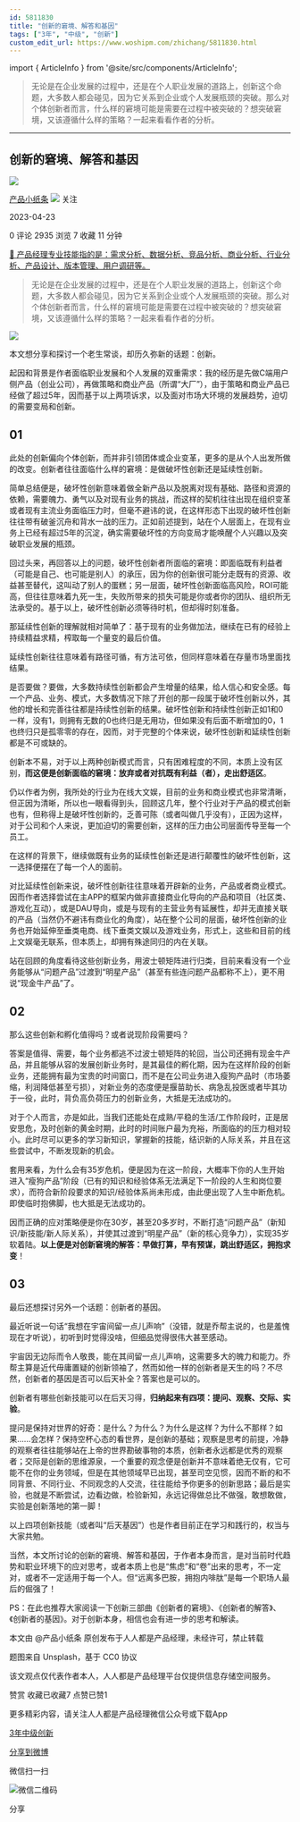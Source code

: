 ```yaml
---
id: 5811830
title: "创新的窘境、解答和基因"
tags: ["3年", "中级", "创新"]
custom_edit_url: https://www.woshipm.com/zhichang/5811830.html
---
```

import { ArticleInfo } from '@site/src/components/ArticleInfo';

<ArticleInfo
    author="产品小纸条"
    authorLink="https://www.woshipm.com/u/1341205"
    published="2023-04-23"
    views={2935}
    comments={0}
    collects={7}
/>

> 无论是在企业发展的过程中，还是在个人职业发展的道路上，创新这个命题，大多数人都会碰见，因为它关系到企业或个人发展瓶颈的突破。那么对个体创新者而言，什么样的窘境可能是需要在过程中被突破的？想突破窘境，又该遵循什么样的策略？一起来看看作者的分析。

---

## 创新的窘境、解答和基因

[![](https://static.woshipm.com/view/woshipm_api_def_20230409194540_7856.png?imageView2/1/w/72/h/72/q/100)](https://www.woshipm.com/u/1341205)

[产品小纸条](https://www.woshipm.com/u/1341205) ![](https://static.woshipm.com/tag/1101_1@2x.png) 关注

2023-04-23

0 评论 2935 浏览 7 收藏 11 分钟

[🔗 产品经理专业技能指的是：需求分析、数据分析、竞品分析、商业分析、行业分析、产品设计、版本管理、用户调研等。](https://ke.qidianla.com/courses/90pm)

> 无论是在企业发展的过程中，还是在个人职业发展的道路上，创新这个命题，大多数人都会碰见，因为它关系到企业或个人发展瓶颈的突破。那么对个体创新者而言，什么样的窘境可能是需要在过程中被突破的？想突破窘境，又该遵循什么样的策略？一起来看看作者的分析。

![](https://image.woshipm.com/2023/04/13/85970002-d9ea-11ed-889f-00163e0b5ff3.jpg)

本文想分享和探讨一个老生常谈，却历久弥新的话题：创新。

起因和背景是作者面临职业发展和个人发展的双重需求：我的经历是先做C端用户侧产品（创业公司），再做策略和商业产品（所谓“大厂”），由于策略和商业产品已经做了超过5年，因而基于以上两项诉求，以及面对市场大环境的发展趋势，迫切的需要变局和创新。

## 01

此处的创新偏向个体创新，而并非引领团体或企业变革，更多的是从个人出发所做的改变。创新者往往面临什么样的窘境：是做破坏性创新还是延续性创新。

简单总结便是，破坏性创新意味着做全新产品以及脱离对现有基础、路径和资源的依赖，需要魄力、勇气以及对现有业务的挑战，而这样的契机往往出现在组织变革或者现有主流业务面临压力时，但毫不避讳的说，在这样形态下出现的破坏性创新往往带有破釜沉舟和背水一战的压力。正如前述提到，站在个人层面上，在现有业务上已经有超过5年的沉淀，确实需要破坏性的方向变局才能唤醒个人兴趣以及突破职业发展的瓶颈。

回过头来，再回答以上的问题，破坏性创新者所面临的窘境：即面临既有利益者（可能是自己、也可能是别人）的承压，因为你的创新很可能分走既有的资源、收益甚至替代，这叫动了别人的蛋糕；另一层面，破坏性创新面临高风险，ROI可能高，但往往意味着九死一生，失败所带来的损失可能是你或者你的团队、组织所无法承受的。基于以上，破坏性创新必须等待时机，但却得时刻准备。

那延续性创新的理解就相对简单了：基于现有的业务做加法，继续在已有的经验上持续精益求精，榨取每一个量变的最后价值。

延续性创新往往意味着有路径可循，有方法可依，但同样意味着在存量市场里面找结果。

是否要做？要做，大多数持续性创新都会产生增量的结果，给人信心和安全感。每一个产品、业务、模式，大多数情况下除了开创的那一段属于破坏性创新以外，其他的增长和完善往往都是持续性创新的结果。破坏性创新和持续性创新正如1和0一样，没有1，则拥有无数的0也终归是无用功，但如果没有后面不断增加的0，1也终归只是孤零零的存在，因而，对于完整的个体来说，破坏性创新和延续性创新都是不可或缺的。

创新本不易，对于以上两种创新模式而言，只有困难程度的不同，本质上没有区别，**而这便是创新面临的窘境：放弃或者对抗既有利益（者），走出舒适区**。

仍以作者为例，我所处的行业为在线大文娱，目前的业务和商业模式也非常清晰，但正因为清晰，所以也一眼看得到头，回顾这几年，整个行业对于产品的模式创新也有，但称得上是破坏性创新的，乏善可陈（或者叫做几乎没有），正因为这样，对于公司和个人来说，更加迫切的需要创新，这样的压力由公司层面传导至每一个员工。

在这样的背景下，继续做既有业务的延续性创新还是进行颠覆性的破坏性创新，这一选择便摆在了每一个人的面前。

对比延续性创新来说，破坏性创新往往意味着开辟新的业务，产品或者商业模式。因而作者选择尝试在主APP的框架内做非直接商业化导向的产品和项目（社区类、游戏化互动），或是DAU导向，或是与现有的主营业务有延展性，却并无直接关联的产品（当然仍不避讳有商业化的角度），站在整个公司的层面，破坏性创新的业务也开始延伸至垂类电商、线下垂类文娱以及游戏业务，形式上，这些和目前的线上文娱毫无联系，但本质上，却拥有殊途同归的内在关联。

站在回顾的角度看待这些创新业务，用波士顿矩阵进行归类，目前来看没有一个业务能够从“问题产品”过渡到“明星产品”（甚至有些连问题产品都称不上），更不用说“现金牛产品”了。

## 02

那么这些创新和孵化值得吗？或者说现阶段需要吗？

答案是值得、需要，每个业务都逃不过波士顿矩阵的轮回，当公司还拥有现金牛产品，并且能够从容的发展创新业务时，是其最佳的孵化期，因为在这样阶段的创新业务，还能拥有最为宝贵的时间窗口，而不是在公司业务进入瘦狗产品时（市场萎缩，利润降低甚至亏损），对新业务的态度便是揠苗助长、病急乱投医或者毕其功于一役，此时，背负高负荷压力的创新业务，大抵是无法成功的。

对于个人而言，亦是如此，当我们还能处在成熟/平稳的生活/工作阶段时，正是居安思危，及时创新的黄金时期，此时的时间账户最为充裕，所面临的的压力相对较小。此时尽可以更多的学习新知识，掌握新的技能，结识新的人际关系，并且在这些尝试中，不断发现新的机会。

套用来看，为什么会有35岁危机，便是因为在这一阶段，大概率下你的人生开始进入“瘦狗产品”阶段（已有的知识和经验体系无法满足下一阶段的人生和岗位要求），而符合新阶段要求的知识/经验体系尚未形成，由此便出现了人生中断危机。即使临时抱佛脚，也大抵是无法成功的。

因而正确的应对策略便是你在30岁，甚至20多岁时，不断打造“问题产品”（新知识/新技能/新人际关系），并使其过渡到“明星产品”（新的核心竞争力），实现35岁软着陆。**以上便是对创新窘境的解答：早做打算，早有预谋，跳出舒适区，拥抱求变**！

## 03

最后还想探讨另外一个话题：创新者的基因。

最近听说一句话“我想在宇宙间留一点儿声响”（没错，就是乔帮主说的，也是羞愧现在才听说），初听到时觉得没啥，但细品觉得很伟大甚至感动。

宇宙因无边际而令人敬畏，能在其间留一点儿声响，这需要多大的魄力和能力。乔帮主算是近代毋庸置疑的创新领袖了，然而如他一样的创新者是天生的吗？不尽然，创新者的基因是否可以后天补全？答案也是可以的。

创新者有哪些创新技能可以在后天习得，**归纳起来有四项：提问、观察、交际、实验**。

提问是保持对世界的好奇：是什么？为什么？为什么是这样？为什么不那样？如果……会怎样？保持空杯心态的看世界，是创新的基础；观察是思考的前提，冷静的观察者往往能够站在上帝的世界勘破事物的本质，创新者永远都是优秀的观察者；交际是创新的思维源泉，一个重要的观念便是创新并不意味着绝无仅有，它可能不在你的业务领域，但是在其他领域早已出现，甚至司空见惯，因而不断的和不同背景、不同行业、不同观念的人交流，往往能给予你更多的创新思路；最后是实验，也就是不断尝试，边看边做，检验新知，永远记得做总比不做强，敢想敢做，实验是创新落地的第一脚！

以上四项创新技能（或者叫“后天基因”）也是作者目前正在学习和践行的，权当与大家共勉。

当然，本文所讨论的创新的窘境、解答和基因，于作者本身而言，是对当前时代趋势和职业环境下的应对思考，或者本质上也是“焦虑”和“卷”出来的思考，不一定对，或者不一定适用于每一个人。但“远离多巴胺，拥抱内啡肽”是每一个职场人最后的倔强了！

PS：在此也推荐大家阅读一下创新三部曲《创新者的窘境》、《创新者的解答》、《创新者的基因》。对于创新本身，相信也会有进一步的思考和解读。

本文由 @产品小纸条 原创发布于人人都是产品经理，未经许可，禁止转载

题图来自 Unsplash，基于 CC0 协议

该文观点仅代表作者本人，人人都是产品经理平台仅提供信息存储空间服务。

赞赏 收藏已收藏7 点赞已赞1

更多精彩内容，请关注人人都是产品经理微信公众号或下载App

[3年](https://www.woshipm.com/tag/3%e5%b9%b4)[中级](https://www.woshipm.com/tag/%e4%b8%ad%e7%ba%a7)[创新](https://www.woshipm.com/tag/%e5%88%9b%e6%96%b0)

[分享到微博](https://service.weibo.com/share/share.php?appkey=2775287854&title=创新的窘境、解答和基因&url=https://www.woshipm.com/zhichang/5811830.html&pic=https://image.woshipm.com/2023/04/13/85970002-d9ea-11ed-889f-00163e0b5ff3.jpg)

微信扫一扫

![微信二维码](https://api.pwmqr.com/qrcode/create/?url=https://www.woshipm.com/zhichang/5811830.html)

分享